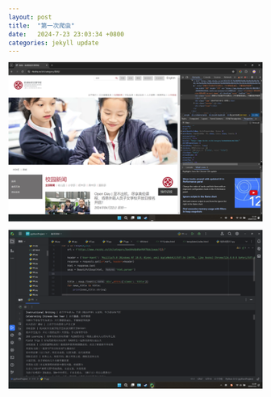 ```yaml
---
layout: post
title:  "第一次爬虫"
date:   2024-7-23 23:03:34 +0800
categories: jekyll update
---
```


![2](/images/Screenshot%202024-07-23%20113032.jpg)

![3](/images/Screenshot%202024-07-23%20113007.jpg)